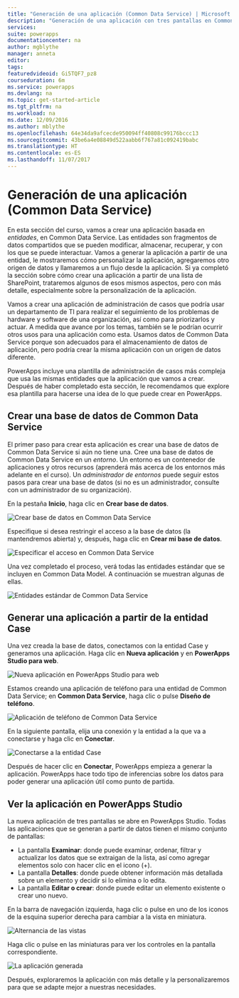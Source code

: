 ```yaml
---
title: "Generación de una aplicación (Common Data Service) | Microsoft Docs"
description: "Generación de una aplicación con tres pantallas en Common Data Service"
services: 
suite: powerapps
documentationcenter: na
author: mgblythe
manager: anneta
editor: 
tags: 
featuredvideoid: Gi5TQF7_pz8
courseduration: 6m
ms.service: powerapps
ms.devlang: na
ms.topic: get-started-article
ms.tgt_pltfrm: na
ms.workload: na
ms.date: 12/09/2016
ms.author: mblythe
ms.openlocfilehash: 64e34da9afcecde950094ff40808c99176bccc13
ms.sourcegitcommit: 43be6a4e08849d522aabb6f767a81c092419babc
ms.translationtype: HT
ms.contentlocale: es-ES
ms.lasthandoff: 11/07/2017
---
```

# <a name="generate-an-app-common-data-service"></a>Generación de una aplicación (Common Data Service)
En esta sección del curso, vamos a crear una aplicación basada en *entidades*, en Common Data Service. Las entidades son fragmentos de datos compartidos que se pueden modificar, almacenar, recuperar, y con los que se puede interactuar. Vamos a generar la aplicación a partir de una entidad, le mostraremos cómo personalizar la aplicación, agregaremos otro origen de datos y llamaremos a un flujo desde la aplicación. Si ya completó la sección sobre cómo crear una aplicación a partir de una lista de SharePoint, trataremos algunos de esos mismos aspectos, pero con más detalle, especialmente sobre la personalización de la aplicación.

Vamos a crear una aplicación de administración de casos que podría usar un departamento de TI para realizar el seguimiento de los problemas de hardware y software de una organización, así como para priorizarlos y actuar. A medida que avance por los temas, también se le podrían ocurrir otros usos para una aplicación como esta. Usamos datos de Common Data Service porque son adecuados para el almacenamiento de datos de aplicación, pero podría crear la misma aplicación con un origen de datos diferente.

PowerApps incluye una plantilla de administración de casos más compleja que usa las mismas entidades que la aplicación que vamos a crear. Después de haber completado esta sección, le recomendamos que explore esa plantilla para hacerse una idea de lo que puede crear en PowerApps.

## <a name="create-a-common-data-service-database"></a>Crear una base de datos de Common Data Service
El primer paso para crear esta aplicación es crear una base de datos de Common Data Service si aún no tiene una. Cree una base de datos de Common Data Service en un *entorno*. Un entorno es un contenedor de aplicaciones y otros recursos (aprenderá más acerca de los entornos más adelante en el curso). Un *administrador de entornos* puede seguir estos pasos para crear una base de datos (si no es un administrador, consulte con un administrador de su organización).

En la pestaña **Inicio**, haga clic en **Crear base de datos**.

![Crear base de datos en Common Data Service](./media/learning-case-app-generate/create-database.png)

Especifique si desea restringir el acceso a la base de datos (la mantendremos abierta) y, después, haga clic en **Crear mi base de datos**.

![Especificar el acceso en Common Data Service](./media/learning-case-app-generate/specify-access.png)

Una vez completado el proceso, verá todas las entidades estándar que se incluyen en Common Data Model. A continuación se muestran algunas de ellas.

![Entidades estándar de Common Data Service](./media/learning-case-app-generate/standard-entities.png)

## <a name="generate-an-app-from-the-case-entity"></a>Generar una aplicación a partir de la entidad Case
Una vez creada la base de datos, conectamos con la entidad Case y generamos una aplicación. Haga clic en **Nueva aplicación** y en **PowerApps Studio para web**.

![Nueva aplicación en PowerApps Studio para web](./media/learning-case-app-generate/choose-studio.png)

Estamos creando una aplicación de teléfono para una entidad de Common Data Service; en **Common Data Service**, haga clic o pulse **Diseño de teléfono**.

![Aplicación de teléfono de Common Data Service](./media/learning-case-app-generate/common-phone.png)

En la siguiente pantalla, elija una conexión y la entidad a la que va a conectarse y haga clic en **Conectar**.

![Conectarse a la entidad Case](./media/learning-case-app-generate/connect-entity.png)

Después de hacer clic en **Conectar**, PowerApps empieza a generar la aplicación. PowerApps hace todo tipo de inferencias sobre los datos para poder generar una aplicación útil como punto de partida.

## <a name="view-the-app-in-powerapps-studio"></a>Ver la aplicación en PowerApps Studio
La nueva aplicación de tres pantallas se abre en PowerApps Studio. Todas las aplicaciones que se generan a partir de datos tienen el mismo conjunto de pantallas:

* La pantalla **Examinar**: donde puede examinar, ordenar, filtrar y actualizar los datos que se extraigan de la lista, así como agregar elementos solo con hacer clic en el icono (+).
* La pantalla **Detalles**: donde puede obtener información más detallada sobre un elemento y decidir si lo elimina o lo edita.
* La pantalla **Editar o crear**: donde puede editar un elemento existente o crear uno nuevo.

En la barra de navegación izquierda, haga clic o pulse en uno de los iconos de la esquina superior derecha para cambiar a la vista en miniatura.

![Alternancia de las vistas](./media/learning-case-app-generate/toggle-view.png)

Haga clic o pulse en las miniaturas para ver los controles en la pantalla correspondiente.

![La aplicación generada](./media/learning-case-app-generate/finished-app.png)

Después, exploraremos la aplicación con más detalle y la personalizaremos para que se adapte mejor a nuestras necesidades.


